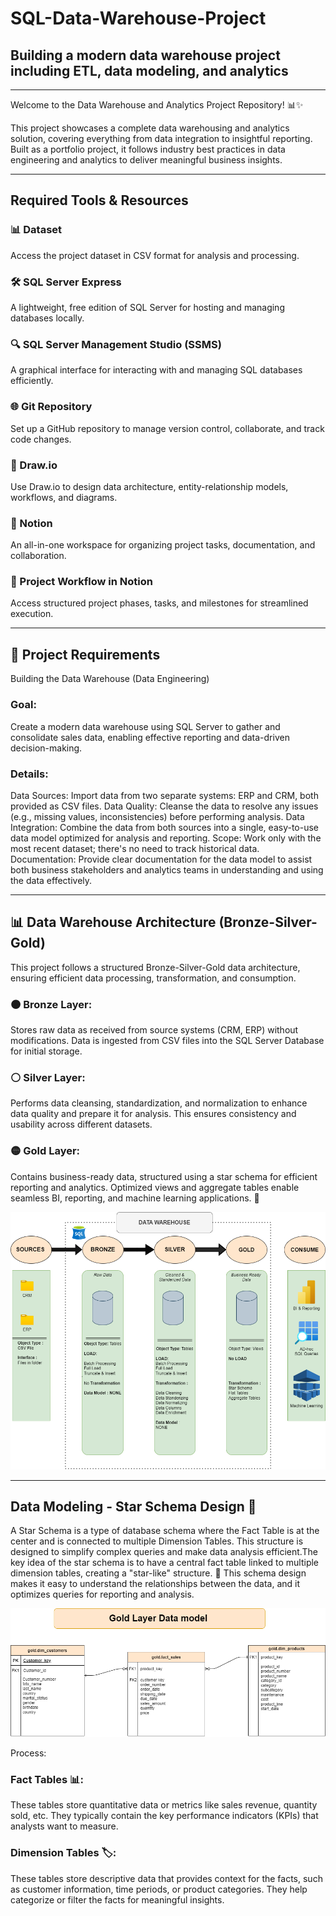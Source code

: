 # SQL-Data-Warehouse-Project
## Building a modern data warehouse project including ETL, data modeling, and analytics 
----
Welcome to the Data Warehouse and Analytics Project Repository! 📊✨

This project showcases a complete data warehousing and analytics solution, covering everything from data integration to insightful reporting. Built as a portfolio project, it follows industry best practices in data engineering and analytics to deliver meaningful business insights.
_______
## Required Tools & Resources  

### 📊 Dataset  
Access the project dataset in CSV format for analysis and processing.  

### 🛠 SQL Server Express  
A lightweight, free edition of SQL Server for hosting and managing databases locally.  

### 🔍 SQL Server Management Studio (SSMS)  
A graphical interface for interacting with and managing SQL databases efficiently.  

### 🌐 Git Repository  
Set up a GitHub repository to manage version control, collaborate, and track code changes.  

### 📌 Draw.io  
Use Draw.io to design data architecture, entity-relationship models, workflows, and diagrams.  

### 📝 Notion  
An all-in-one workspace for organizing project tasks, documentation, and collaboration.  

### 🚀 Project Workflow in Notion  
Access structured project phases, tasks, and milestones for streamlined execution.  
______
## 🚀 Project Requirements
Building the Data Warehouse (Data Engineering)
### Goal:
Create a modern data warehouse using SQL Server to gather and consolidate sales data, enabling effective reporting and data-driven decision-making.

### Details:
Data Sources: Import data from two separate systems: ERP and CRM, both provided as CSV files.
Data Quality: Cleanse the data to resolve any issues (e.g., missing values, inconsistencies) before performing analysis.
Data Integration: Combine the data from both sources into a single, easy-to-use data model optimized for analysis and reporting.
Scope: Work only with the most recent dataset; there's no need to track historical data.
Documentation: Provide clear documentation for the data model to assist both business stakeholders and analytics teams in understanding and using the data effectively.

____

## 📊 Data Warehouse Architecture (Bronze-Silver-Gold)
This project follows a structured Bronze-Silver-Gold data architecture, ensuring efficient data processing, transformation, and consumption.

### 🟤 Bronze Layer:
Stores raw data as received from source systems (CRM, ERP) without modifications. Data is ingested from CSV files into the SQL Server Database for initial storage.

### ⚪ Silver Layer: 
Performs data cleansing, standardization, and normalization to enhance data quality and prepare it for analysis. This ensures consistency and usability across different datasets.

### 🟡 Gold Layer: 
Contains business-ready data, structured using a star schema for efficient reporting and analytics. Optimized views and aggregate tables enable seamless BI, reporting, and machine learning applications. 🚀

![Data Architecture](https://github.com/Shalokbhatia/SQL-data-warehouse-project/blob/main/docs/data_archi.png)
____

## Data Modeling -  Star Schema Design 🌟

A Star Schema is a type of database schema where the Fact Table is at the center and is connected to multiple Dimension Tables. This structure is designed to simplify complex queries and make data analysis efficient.The key idea of the star schema is to have a central fact table linked to multiple dimension tables, creating a "star-like" structure. 🌟 This schema design makes it easy to understand the relationships between the data, and it optimizes queries for reporting and analysis.

![Data Modeling](https://github.com/Shalokbhatia/SQL-data-warehouse-project/blob/main/docs/Gold%20layer%20datat%20model.drawio.png)

Process:
### Fact Tables 📊: 
These tables store quantitative data or metrics like sales revenue, quantity sold, etc. They typically contain the key performance indicators (KPIs) that analysts want to measure.

### Dimension Tables 🏷️: 
These tables store descriptive data that provides context for the facts, such as customer information, time periods, or product categories. They help categorize or filter the facts for meaningful insights.



